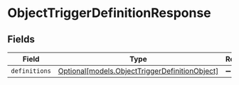 # ObjectTriggerDefinitionResponse


## Fields

| Field                                                                                        | Type                                                                                         | Required                                                                                     | Description                                                                                  |
| -------------------------------------------------------------------------------------------- | -------------------------------------------------------------------------------------------- | -------------------------------------------------------------------------------------------- | -------------------------------------------------------------------------------------------- |
| `definitions`                                                                                | [Optional[models.ObjectTriggerDefinitionObject]](../models/objecttriggerdefinitionobject.md) | :heavy_minus_sign:                                                                           | N/A                                                                                          |